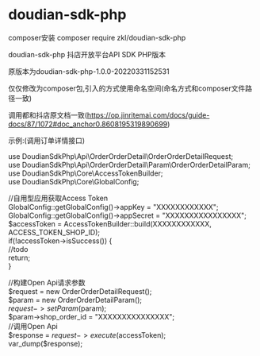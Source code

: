 # doudian-sdk-php
composer安装  composer require zkl/doudian-sdk-php  


doudian-sdk-php
抖店开放平台API SDK PHP版本 

原版本为doudian-sdk-php-1.0.0-20220331152531

仅仅修改为composer包,引入的方式使用命名空间(命名方式和composer文件路径一致)

调用都和抖店原文档一致(https://op.jinritemai.com/docs/guide-docs/87/1072#doc_anchor0.8608195319890699)

示例:(调用订单详情接口)

use DoudianSdkPhp\Api\OrderOrderDetail\OrderOrderDetailRequest;  
use DoudianSdkPhp\Api\OrderOrderDetail\Param\OrderOrderDetailParam;  
use DoudianSdkPhp\Core\AccessTokenBuilder;  
use DoudianSdkPhp\Core\GlobalConfig;  

//自用型应用获取Access Token  
GlobalConfig::getGlobalConfig()->appKey    = "XXXXXXXXXXXX";  
GlobalConfig::getGlobalConfig()->appSecret = "XXXXXXXXXXXXXXXX";  
$accessToken = AccessTokenBuilder::build(XXXXXXXXXXXX, ACCESS_TOKEN_SHOP_ID);  
if(!accessToken->isSuccess()) {  
  //todo   
  return;   
}   

//构建Open Api请求参数  
$request = new OrderOrderDetailRequest();  
$param = new OrderOrderDetailParam();  
$request->setParam($param);  
$param->shop_order_id = "XXXXXXXXXXXXXXX";  
//调用Open Api  
$response = $request->execute($accessToken);  
var_dump($response);

